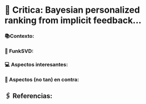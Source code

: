 # 📖 Critica: Bayesian personalized ranking from implicit feedback...

### 📚Contexto:

### 🧾 FunkSVD:

### 💻 Aspectos interesantes:

### 📕 Aspectos (no tan) en contra:

## 🖇 Referencias:
